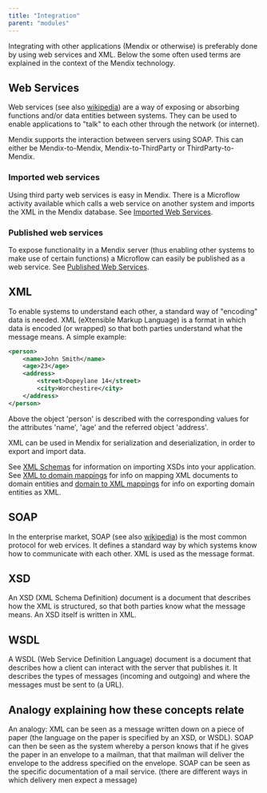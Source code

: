 ```yaml
---
title: "Integration"
parent: "modules"
---
```

Integrating with other applications (Mendix or otherwise) is preferably done by using web services and XML. Below the some often used terms are explained in the context of the Mendix technology.

## Web Services

Web services (see also [wikipedia](http://en.wikipedia.org/wiki/Web_service)) are a way of exposing or absorbing functions and/or data entities between systems. They can be used to enable applications to "talk" to each other through the network (or internet).

Mendix supports the interaction between servers using SOAP. This can either be Mendix-to-Mendix, Mendix-to-ThirdParty or ThirdParty-to-Mendix.

### Imported web services

Using third party web services is easy in Mendix. There is a Microflow activity available which calls a web service on another system and imports the XML in the Mendix database. See [Imported Web Services](imported-web-services).

### Published web services

To expose functionality in a Mendix server (thus enabling other systems to make use of certain functions) a Microflow can easily be published as a web service. See [Published Web Services](published-web-services).

## XML

To enable systems to understand each other, a standard way of "encoding" data is needed. XML (eXtensible Markup Language) is a format in which data is encoded (or wrapped) so that both parties understand what the message means. A simple example:

```xml
<person>
	<name>John Smith</name>
	<age>23</age>
	<address>
		<street>Dopeylane 14</street>
		<city>Worchestire</city>
	</address>
</person>

```

Above the object 'person' is described with the corresponding values for the attributes 'name', 'age' and the referred object 'address'.

XML can be used in Mendix for serialization and deserialization, in order to export and import data.

See [XML Schemas](xml-schemas) for information on importing XSDs into your application.
See [XML to domain mappings](xml-to-domain-mappings) for info on mapping XML documents to domain entities and [domain to XML mappings](domain-to-xml-mappings) for info on exporting domain entities as XML.

## SOAP

In the enterprise market, SOAP (see also [wikipedia](http://en.wikipedia.org/wiki/SOAP_(protocol))) is the most common protocol for web ervices. It defines a standard way by which systems know how to communicate with each other. XML is used as the message format.

## XSD

An XSD (XML Schema Definition) document is a document that describes how the XML is structured, so that both parties know what the message means. An XSD itself is written in XML.

## WSDL

A WSDL (Web Service Definition Language) document is a document that describes how a client can interact with the server that publishes it. It describes the types of messages (incoming and outgoing) and where the messages must be sent to (a URL).

## Analogy explaining how these concepts relate

An analogy: XML can be seen as a message written down on a piece of paper (the language on the paper is specified by an XSD, or WSDL). SOAP can then be seen as the system whereby a person knows that if he gives the paper in an envelope to a mailman, that that mailman will deliver the envelope to the address specified on the envelope. SOAP can be seen as the specific documentation of a mail service. (there are different ways in which delivery men expect a message)
